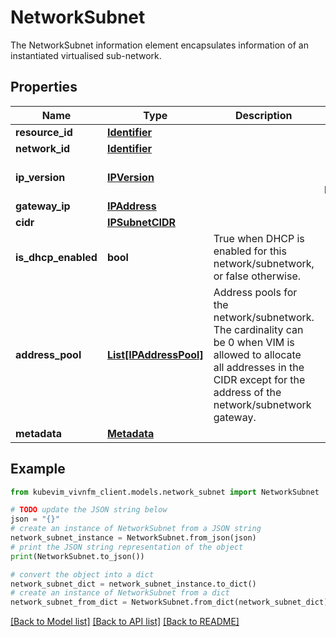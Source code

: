 # NetworkSubnet

The NetworkSubnet information element encapsulates information of an instantiated virtualised sub-network.

## Properties

Name | Type | Description | Notes
------------ | ------------- | ------------- | -------------
**resource_id** | [**Identifier**](Identifier.md) |  | [optional] 
**network_id** | [**Identifier**](Identifier.md) |  | [optional] 
**ip_version** | [**IPVersion**](IPVersion.md) |  | [optional] [default to IPVersion.IPV4]
**gateway_ip** | [**IPAddress**](IPAddress.md) |  | [optional] 
**cidr** | [**IPSubnetCIDR**](IPSubnetCIDR.md) |  | [optional] 
**is_dhcp_enabled** | **bool** | True when DHCP is enabled for this network/subnetwork, or false otherwise. | [optional] 
**address_pool** | [**List[IPAddressPool]**](IPAddressPool.md) | Address pools for the network/subnetwork. The cardinality can be 0 when VIM is allowed to allocate all addresses in the CIDR except for the address of the network/subnetwork gateway. | [optional] 
**metadata** | [**Metadata**](Metadata.md) |  | [optional] 

## Example

```python
from kubevim_vivnfm_client.models.network_subnet import NetworkSubnet

# TODO update the JSON string below
json = "{}"
# create an instance of NetworkSubnet from a JSON string
network_subnet_instance = NetworkSubnet.from_json(json)
# print the JSON string representation of the object
print(NetworkSubnet.to_json())

# convert the object into a dict
network_subnet_dict = network_subnet_instance.to_dict()
# create an instance of NetworkSubnet from a dict
network_subnet_from_dict = NetworkSubnet.from_dict(network_subnet_dict)
```
[[Back to Model list]](../README.md#documentation-for-models) [[Back to API list]](../README.md#documentation-for-api-endpoints) [[Back to README]](../README.md)


